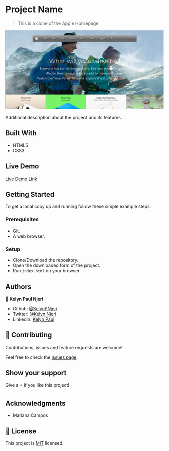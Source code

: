 # Project Name

> This is a clone of the Apple Homepage.

![screenshot](./assets/images/Screenshot.png)

Additional description about the project and its features.

## Built With

- HTML5
- CSS3

## Live Demo

[Live Demo Link](https://raw.githack.com/KelynPNjeri/Apple-Homepage-Clone/develop/index.html)


## Getting Started
To get a local copy up and running follow these simple example steps.

### Prerequisites
- Git.
- A web browser.

### Setup
- Clone/Download the repository.
- Open the downloaded form of the project.
- Run `index.html` on your browser.



## Authors

👤 **Kelyn Paul Njeri**

- Github: [@KelynPNjeri](https://github.com/KelynPNjeri)
- Twitter: [@Kelyn Njeri](https://twitter.com/KelynNjeri)
- Linkedin: [Kelyn Paul](https://linkedin.com/kelynpaul)


## 🤝 Contributing

Contributions, issues and feature requests are welcome!

Feel free to check the [issues page](issues/).

## Show your support

Give a ⭐️ if you like this project!

## Acknowledgments

- Mariana Campos

## 📝 License

This project is [MIT](lic.url) licensed.